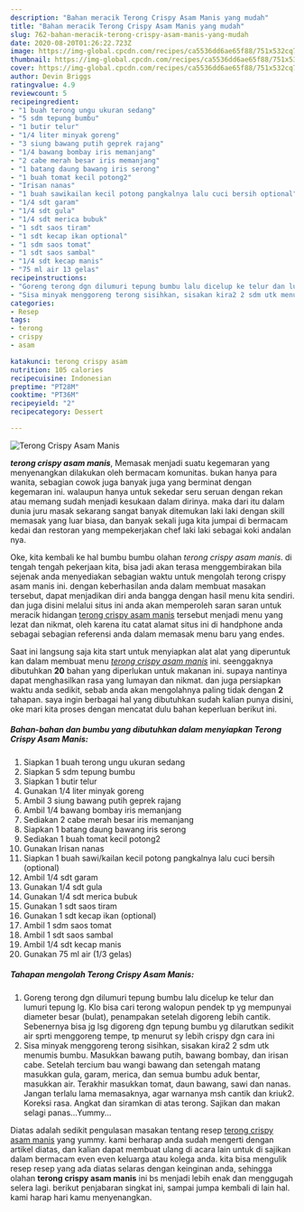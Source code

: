 ```yaml
---
description: "Bahan meracik Terong Crispy Asam Manis yang mudah"
title: "Bahan meracik Terong Crispy Asam Manis yang mudah"
slug: 762-bahan-meracik-terong-crispy-asam-manis-yang-mudah
date: 2020-08-20T01:26:22.723Z
image: https://img-global.cpcdn.com/recipes/ca5536dd6ae65f88/751x532cq70/terong-crispy-asam-manis-foto-resep-utama.jpg
thumbnail: https://img-global.cpcdn.com/recipes/ca5536dd6ae65f88/751x532cq70/terong-crispy-asam-manis-foto-resep-utama.jpg
cover: https://img-global.cpcdn.com/recipes/ca5536dd6ae65f88/751x532cq70/terong-crispy-asam-manis-foto-resep-utama.jpg
author: Devin Briggs
ratingvalue: 4.9
reviewcount: 5
recipeingredient:
- "1 buah terong ungu ukuran sedang"
- "5 sdm tepung bumbu"
- "1 butir telur"
- "1/4 liter minyak goreng"
- "3 siung bawang putih geprek rajang"
- "1/4 bawang bombay iris memanjang"
- "2 cabe merah besar iris memanjang"
- "1 batang daung bawang iris serong"
- "1 buah tomat kecil potong2"
- "Irisan nanas"
- "1 buah sawikailan kecil potong pangkalnya lalu cuci bersih optional"
- "1/4 sdt garam"
- "1/4 sdt gula"
- "1/4 sdt merica bubuk"
- "1 sdt saos tiram"
- "1 sdt kecap ikan optional"
- "1 sdm saos tomat"
- "1 sdt saos sambal"
- "1/4 sdt kecap manis"
- "75 ml air 13 gelas"
recipeinstructions:
- "Goreng terong dgn dilumuri tepung bumbu lalu dicelup ke telur dan lumuri tepung lg. Klo bisa cari terong walopun pendek tp yg mempunyai diameter besar (bulat), penampakan setelah digoreng lebih cantik. Sebenernya bisa jg lsg digoreng dgn tepung bumbu yg dilarutkan sedikit air sprti menggoreng tempe, tp menurut sy lebih crispy dgn cara ini"
- "Sisa minyak menggoreng terong sisihkan, sisakan kira2 2 sdm utk menumis bumbu. Masukkan bawang putih, bawang bombay, dan irisan cabe. Setelah tercium bau wangi bawang dan setengah matang masukkan gula, garam, merica, dan semua bumbu aduk bentar, masukkan air. Terakhir masukkan tomat, daun bawang, sawi dan nanas. Jangan terlalu lama memasaknya, agar warnanya msh cantik dan kriuk2. Koreksi rasa. Angkat dan siramkan di atas terong. Sajikan dan makan selagi panas...Yummy..."
categories:
- Resep
tags:
- terong
- crispy
- asam

katakunci: terong crispy asam 
nutrition: 105 calories
recipecuisine: Indonesian
preptime: "PT28M"
cooktime: "PT36M"
recipeyield: "2"
recipecategory: Dessert

---
```



![Terong Crispy Asam Manis](https://img-global.cpcdn.com/recipes/ca5536dd6ae65f88/751x532cq70/terong-crispy-asam-manis-foto-resep-utama.jpg)

<b><i>terong crispy asam manis</i></b>, Memasak menjadi suatu kegemaran yang menyenangkan dilakukan oleh bermacam komunitas. bukan hanya para wanita, sebagian cowok juga banyak juga yang berminat dengan kegemaran ini. walaupun hanya untuk sekedar seru seruan dengan rekan atau memang sudah menjadi kesukaan dalam dirinya. maka dari itu dalam dunia juru masak sekarang sangat banyak ditemukan laki laki dengan skill memasak yang luar biasa, dan banyak sekali juga kita jumpai di bermacam kedai dan restoran yang mempekerjakan chef laki laki sebagai koki andalan nya.

Oke, kita kembali ke hal bumbu bumbu olahan <i>terong crispy asam manis</i>. di tengah tengah pekerjaan kita, bisa jadi akan terasa menggembirakan bila sejenak anda menyediakan sebagian waktu untuk mengolah terong crispy asam manis ini. dengan keberhasilan anda dalam membuat masakan tersebut, dapat menjadikan diri anda bangga dengan hasil menu kita sendiri. dan juga disini melalui situs ini anda akan memperoleh saran saran untuk meracik hidangan <u>terong crispy asam manis</u> tersebut menjadi menu yang lezat dan nikmat, oleh karena itu catat alamat situs ini di handphone anda sebagai sebagian referensi anda dalam memasak menu baru yang endes.




Saat ini langsung saja kita start untuk menyiapkan alat alat yang diperuntuk kan dalam membuat menu <u><i>terong crispy asam manis</i></u> ini. seenggaknya dibutuhkan <b>20</b> bahan yang diperlukan untuk makanan ini. supaya nantinya dapat menghasilkan rasa yang lumayan dan nikmat. dan juga persiapkan waktu anda sedikit, sebab anda akan mengolahnya paling tidak dengan <b>2</b> tahapan. saya ingin berbagai hal yang dibutuhkan sudah kalian punya disini, oke mari kita proses dengan mencatat dulu bahan keperluan berikut ini.

<!--inarticleads1-->

##### Bahan-bahan dan bumbu yang dibutuhkan dalam menyiapkan Terong Crispy Asam Manis:

1. Siapkan 1 buah terong ungu ukuran sedang
1. Siapkan 5 sdm tepung bumbu
1. Siapkan 1 butir telur
1. Gunakan 1/4 liter minyak goreng
1. Ambil 3 siung bawang putih geprek rajang
1. Ambil 1/4 bawang bombay iris memanjang
1. Sediakan 2 cabe merah besar iris memanjang
1. Siapkan 1 batang daung bawang iris serong
1. Sediakan 1 buah tomat kecil potong2
1. Gunakan Irisan nanas
1. Siapkan 1 buah sawi/kailan kecil potong pangkalnya lalu cuci bersih (optional)
1. Ambil 1/4 sdt garam
1. Gunakan 1/4 sdt gula
1. Gunakan 1/4 sdt merica bubuk
1. Gunakan 1 sdt saos tiram
1. Gunakan 1 sdt kecap ikan (optional)
1. Ambil 1 sdm saos tomat
1. Ambil 1 sdt saos sambal
1. Ambil 1/4 sdt kecap manis
1. Gunakan 75 ml air (1/3 gelas)




<!--inarticleads2-->

##### Tahapan mengolah Terong Crispy Asam Manis:

1. Goreng terong dgn dilumuri tepung bumbu lalu dicelup ke telur dan lumuri tepung lg. Klo bisa cari terong walopun pendek tp yg mempunyai diameter besar (bulat), penampakan setelah digoreng lebih cantik. Sebenernya bisa jg lsg digoreng dgn tepung bumbu yg dilarutkan sedikit air sprti menggoreng tempe, tp menurut sy lebih crispy dgn cara ini
1. Sisa minyak menggoreng terong sisihkan, sisakan kira2 2 sdm utk menumis bumbu. Masukkan bawang putih, bawang bombay, dan irisan cabe. Setelah tercium bau wangi bawang dan setengah matang masukkan gula, garam, merica, dan semua bumbu aduk bentar, masukkan air. Terakhir masukkan tomat, daun bawang, sawi dan nanas. Jangan terlalu lama memasaknya, agar warnanya msh cantik dan kriuk2. Koreksi rasa. Angkat dan siramkan di atas terong. Sajikan dan makan selagi panas...Yummy...




Diatas adalah sedikit pengulasan masakan tentang resep <u>terong crispy asam manis</u> yang yummy. kami berharap anda sudah mengerti dengan artikel diatas, dan kalian dapat membuat ulang di acara lain untuk di sajikan dalam bermacam even even keluarga atau kolega anda. kita bisa mengulik resep resep yang ada diatas selaras dengan keinginan anda, sehingga olahan <b>terong crispy asam manis</b> ini bs menjadi lebih enak dan menggugah selera lagi. berikut penjabaran singkat ini, sampai jumpa kembali di lain hal. kami harap hari kamu menyenangkan.
